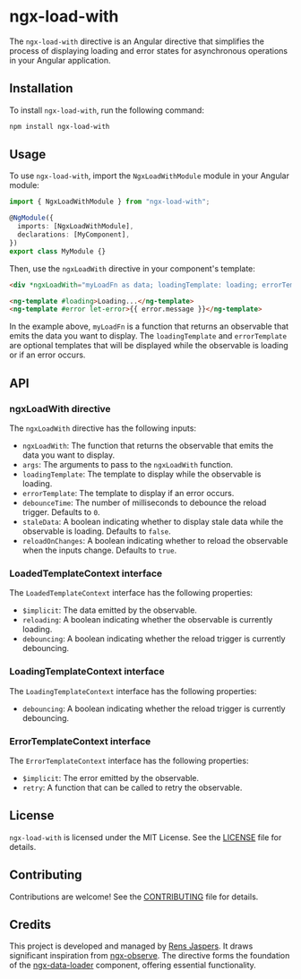 # ngx-load-with

The `ngx-load-with` directive is an Angular directive that simplifies the process of displaying loading and error states for asynchronous operations in your Angular application.

## Installation

To install `ngx-load-with`, run the following command:

```bash
npm install ngx-load-with
```

## Usage

To use `ngx-load-with`, import the `NgxLoadWithModule` module in your Angular module:

```typescript
import { NgxLoadWithModule } from "ngx-load-with";

@NgModule({
  imports: [NgxLoadWithModule],
  declarations: [MyComponent],
})
export class MyModule {}
```

Then, use the `ngxLoadWith` directive in your component's template:

```html
<div *ngxLoadWith="myLoadFn as data; loadingTemplate: loading; errorTemplate: error">{{ data }}</div>

<ng-template #loading>Loading...</ng-template>
<ng-template #error let-error>{{ error.message }}</ng-template>
```

In the example above, `myLoadFn` is a function that returns an observable that emits the data you want to display. The `loadingTemplate` and `errorTemplate` are optional templates that will be displayed while the observable is loading or if an error occurs.

## API

### ngxLoadWith directive

The `ngxLoadWith` directive has the following inputs:

- `ngxLoadWith`: The function that returns the observable that emits the data you want to display.
- `args`: The arguments to pass to the `ngxLoadWith` function.
- `loadingTemplate`: The template to display while the observable is loading.
- `errorTemplate`: The template to display if an error occurs.
- `debounceTime`: The number of milliseconds to debounce the reload trigger. Defaults to `0`.
- `staleData`: A boolean indicating whether to display stale data while the observable is loading. Defaults to `false`.
- `reloadOnChanges`: A boolean indicating whether to reload the observable when the inputs change. Defaults to `true`.

### LoadedTemplateContext interface

The `LoadedTemplateContext` interface has the following properties:

- `$implicit`: The data emitted by the observable.
- `reloading`: A boolean indicating whether the observable is currently loading.
- `debouncing`: A boolean indicating whether the reload trigger is currently debouncing.

### LoadingTemplateContext interface

The `LoadingTemplateContext` interface has the following properties:

- `debouncing`: A boolean indicating whether the reload trigger is currently debouncing.

### ErrorTemplateContext interface

The `ErrorTemplateContext` interface has the following properties:

- `$implicit`: The error emitted by the observable.
- `retry`: A function that can be called to retry the observable.

## License

`ngx-load-with` is licensed under the MIT License. See the [LICENSE](LICENSE) file for details.

## Contributing

Contributions are welcome! See the [CONTRIBUTING](CONTRIBUTING.md) file for details.

## Credits

This project is developed and managed by [Rens Jaspers](https://github.com/rensjaspers). It draws significant inspiration from [ngx-observe](https://github.com/nilsmehlhorn/ngx-observe). The directive forms the foundation of the [ngx-data-loader](https://github.com/rensjaspers/ngx-data-loader) component, offering essential functionality.
